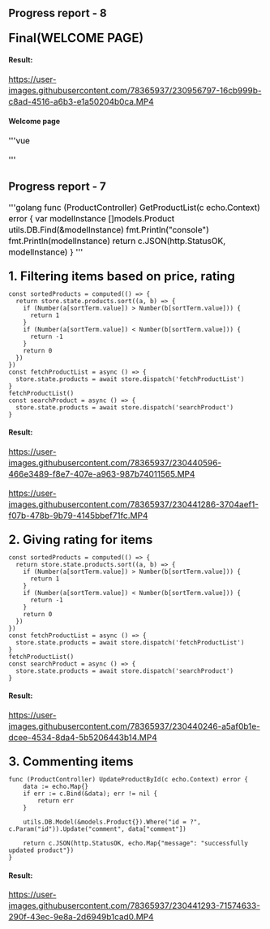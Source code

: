 ## Progress report - 8
### Final(WELCOME PAGE)
#### Result: 

https://user-images.githubusercontent.com/78365937/230956797-16cb999b-c8ad-4516-a6b3-e1a50204b0ca.MP4

#### Welcome page
'''vue
<template>
    <div class="px-4 py-4">
      <div class="d-flex my-10 align-center justify-center">
        <img src="@/assets/logo.svg" alt="" style="height: 35px">
      </div>
      <div class="d-flex justify-center banner1">
        <img src="@/assets/banner1.png" alt="">
      </div>
      <h3>Создавайте заявку в пару <br> кликов </h3>
      <p>Добавляйте свою услуги, жилье, автомобиль, или вещи которые хотите продать или купить.</p>
      <the-button name="Начать" class="btn-primary py-4 mt-6 mb-4"/>
      <div class="d-flex bottom align-center justify-center">
        <span>Уже есть аккаунт? <router-link to="/auth/login"> Войти</router-link></span>
      </div>
    </div>
  </template>
  
  <script setup>
  
  import TheButton from "@/components/form/TheButton.vue";
  </script>
  <style lang="scss">
  .banner1 {
    img {
      max-width: 285px;
    }
  }
  
  h3 {
    font-weight: 600;
    font-size: 24px;
    line-height: 28px;
    color: #000000;
    margin-top: 23px;
    margin-bottom: 12px;
  }
  
  p {
    font-weight: 400;
    font-size: 16px;
    line-height: 22px;
    color: #000000;
  }
  
  .bottom{
    padding-bottom: 30px;
    span {
      font-style: normal;
      font-weight: 400;
      font-size: 15px;
      line-height: 18px;
      color: #8E8E93;
  
      a {
        color: #2580D5;
      }
    }
  }
  
  .v-btn {
    &__content {
      color: white;
    }
  }
  </style>
'''
## Progress report - 7
'''golang
func (ProductController) GetProductList(c echo.Context) error {
	var modelInstance []models.Product
	utils.DB.Find(&modelInstance)
	fmt.Println("console")
	fmt.Println(modelInstance)
	return c.JSON(http.StatusOK, modelInstance)
}
'''

### 1. Filtering items based on price, rating 

```vue
const sortedProducts = computed(() => {
  return store.state.products.sort((a, b) => {
    if (Number(a[sortTerm.value]) > Number(b[sortTerm.value])) {
      return 1
    }
    if (Number(a[sortTerm.value]) < Number(b[sortTerm.value])) {
      return -1
    }
    return 0
  })
})
const fetchProductList = async () => {
  store.state.products = await store.dispatch('fetchProductList')
}
fetchProductList()
const searchProduct = async () => {
  store.state.products = await store.dispatch('searchProduct')
}

```
#### Result:
https://user-images.githubusercontent.com/78365937/230440596-466e3489-f8e7-407e-a963-987b74011565.MP4

https://user-images.githubusercontent.com/78365937/230441286-3704aef1-f07b-478b-9b79-4145bbef71fc.MP4

### 2. Giving rating for items
```vue
const sortedProducts = computed(() => {
  return store.state.products.sort((a, b) => {
    if (Number(a[sortTerm.value]) > Number(b[sortTerm.value])) {
      return 1
    }
    if (Number(a[sortTerm.value]) < Number(b[sortTerm.value])) {
      return -1
    }
    return 0
  })
})
const fetchProductList = async () => {
  store.state.products = await store.dispatch('fetchProductList')
}
fetchProductList()
const searchProduct = async () => {
  store.state.products = await store.dispatch('searchProduct')
}

```
#### Result:
https://user-images.githubusercontent.com/78365937/230440246-a5af0b1e-dcee-4534-8da4-5b5206443b14.MP4

### 3. Commenting items 

```golang
func (ProductController) UpdateProductById(c echo.Context) error {
	data := echo.Map{}
	if err := c.Bind(&data); err != nil {
		return err
	}

	utils.DB.Model(&models.Product{}).Where("id = ?", c.Param("id")).Update("comment", data["comment"])

	return c.JSON(http.StatusOK, echo.Map{"message": "successfully updated product"})
}
```
#### Result:
https://user-images.githubusercontent.com/78365937/230441293-71574633-290f-43ec-9e8a-2d6949b1cad0.MP4
